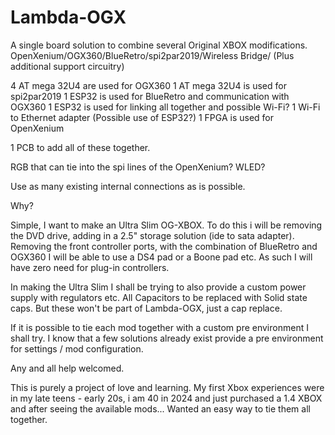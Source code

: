 # Lambda-OGX
A single board solution to combine several Original XBOX modifications. 
OpenXenium/OGX360/BlueRetro/spi2par2019/Wireless Bridge/
(Plus additional support circuitry)



4 AT mega 32U4 are used for OGX360
1 AT mega 32U4 is used for spi2par2019
1 ESP32 is used for BlueRetro and communication with OGX360
1 ESP32 is used for linking all together and possible Wi-Fi?
1 Wi-Fi to Ethernet adapter (Possible use of ESP32?)
1 FPGA is used for OpenXenium


1 PCB to add all of these together. 

RGB that can tie into the spi lines of the OpenXenium? 
WLED? 

Use as many existing internal connections as is possible. 

Why?

Simple, I want to make an Ultra Slim OG-XBOX. To do this i will be removing the DVD drive,
adding in a 2.5" storage solution (ide to sata adapter). Removing the front controller ports,
with the combination of BlueRetro and OGX360 I will be able to use a DS4 pad or a Boone pad etc. 
As such I will have zero need for plug-in controllers.

In making the Ultra Slim I shall be trying to also provide a custom power supply with regulators etc. 
All Capacitors to be replaced with Solid state caps. But these won't be part of Lambda-OGX, just a cap replace. 

If it is possible to tie each mod together with a custom pre environment I shall try. 
I know that a few solutions already exist provide a pre environment for settings / mod configuration. 

Any and all help welcomed.

This is purely a project of love and learning. 
My first Xbox experiences were in my late teens - early 20s, i am 40 in 2024 and
just purchased a 1.4 XBOX and after seeing the available mods...
Wanted an easy way to tie them all together.

